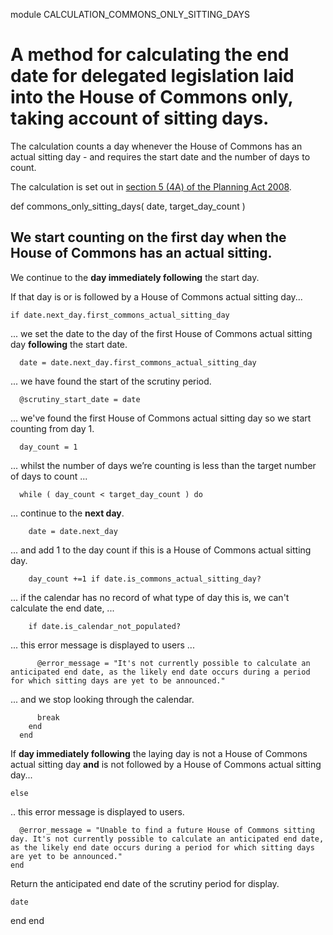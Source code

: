 module CALCULATION_COMMONS_ONLY_SITTING_DAYS
# A method for calculating the end date for delegated legislation laid into the House of Commons only, taking account of sitting days.

The calculation counts a day whenever the House of Commons has an actual sitting day - and requires the start date and the number of days to count.

The calculation is set out in [section 5 (4A) of the Planning Act 2008](https://www.legislation.gov.uk/ukpga/2008/29/section/5#section-5-4A).

  def commons_only_sitting_days( date, target_day_count )
## We start counting on the **first day when the House of Commons has an actual sitting**.

We continue to the **day immediately following** the start day.

If that day is or is followed by a House of Commons actual sitting day...

    if date.next_day.first_commons_actual_sitting_day
... we set the date to the day of the first House of Commons actual sitting day **following** the start date.

      date = date.next_day.first_commons_actual_sitting_day
... we have found the start of the scrutiny period.

      @scrutiny_start_date = date
... we've found the first House of Commons actual sitting day so we start counting from day 1.

      day_count = 1
... whilst the number of days we’re counting is less than the target number of days to count ...

      while ( day_count < target_day_count ) do
... continue to the **next day**.

        date = date.next_day
... and add 1 to the day count if this is a House of Commons actual sitting day.

        day_count +=1 if date.is_commons_actual_sitting_day?
... if the calendar has no record of what type of day this is, we can't calculate the end date, ...

        if date.is_calendar_not_populated?
... this error message is displayed to users ...

          @error_message = "It's not currently possible to calculate an anticipated end date, as the likely end date occurs during a period for which sitting days are yet to be announced."
... and we stop looking through the calendar.

          break
        end
      end
If **day immediately following** the laying day is not a House of Commons actual sitting day **and** is not followed by a House of Commons actual sitting day...

    else
.. this error message is displayed to users.

      @error_message = "Unable to find a future House of Commons sitting day. It's not currently possible to calculate an anticipated end date, as the likely end date occurs during a period for which sitting days are yet to be announced."
    end
Return the anticipated end date of the scrutiny period for display.

    date
  end
end